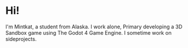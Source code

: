 # Hi!

I'm Mintkat, a student from Alaska. I work alone, Primary developing a 3D Sandbox game using The Godot 4 Game Engine. I sometime work on sideprojects.

